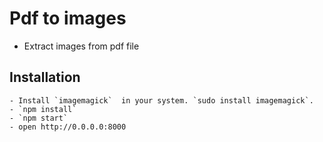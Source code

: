 # Pdf to images

- Extract images from pdf file

## Installation
    - Install `imagemagick`  in your system. `sudo install imagemagick`.
    - `npm install`
    - `npm start`
    - open http://0.0.0.0:8000